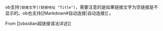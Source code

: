 ob支持`[链接文字](链接地址 "Title")`，需要注意的是如果链接文字为空链接是不显示的。ob也支持[[Markdown#自动连接|自动连接]]	。

From [[obsidian超链接语法详述]]
